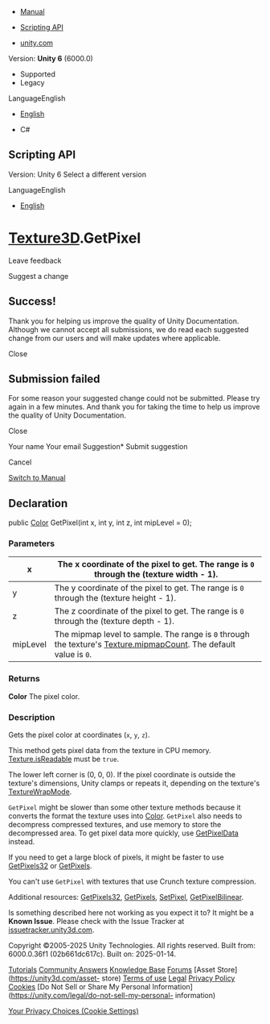 [ ]()

  * [Manual](../Manual/index.html)
  * [Scripting API](../ScriptReference/index.html)

  * [unity.com](https://unity.com/)

Version: **Unity 6** (6000.0)

  * Supported
  * Legacy

LanguageEnglish

  * [English]()

  * C#

[ ](https://docs.unity3d.com)

## Scripting API

Version: Unity 6 Select a different version

LanguageEnglish

  * [English]()

#  [Texture3D](Texture3D.html).GetPixel

Leave feedback

Suggest a change

## Success!

Thank you for helping us improve the quality of Unity Documentation. Although
we cannot accept all submissions, we do read each suggested change from our
users and will make updates where applicable.

Close

## Submission failed

For some reason your suggested change could not be submitted. Please <a>try
again</a> in a few minutes. And thank you for taking the time to help us
improve the quality of Unity Documentation.

Close

Your name Your email Suggestion* Submit suggestion

Cancel

[Switch to Manual](../Manual/class-Texture3D.html "Go to Texture3D Component
in the Manual")

## Declaration

public [Color](Color.html) GetPixel(int x, int y, int z, int mipLevel = 0);

### Parameters

x | The x coordinate of the pixel to get. The range is `0` through the (texture width - 1).  
---|---  
y | The y coordinate of the pixel to get. The range is `0` through the (texture height - 1).  
z | The z coordinate of the pixel to get. The range is `0` through the (texture depth - 1).  
mipLevel | The mipmap level to sample. The range is `0` through the texture's [Texture.mipmapCount](Texture-mipmapCount.html). The default value is `0`.  
  
### Returns

**Color** The pixel color.

### Description

Gets the pixel color at coordinates (`x`, `y`, `z`).

This method gets pixel data from the texture in CPU memory.
[Texture.isReadable](Texture-isReadable.html) must be `true`.  
  
The lower left corner is (0, 0, 0). If the pixel coordinate is outside the
texture's dimensions, Unity clamps or repeats it, depending on the texture's
[TextureWrapMode](TextureWrapMode.html).  
  
`GetPixel` might be slower than some other texture methods because it converts
the format the texture uses into [Color](Color.html). `GetPixel` also needs to
decompress compressed textures, and use memory to store the decompressed area.
To get pixel data more quickly, use
[GetPixelData](Texture3D.GetPixelData.html) instead.  
  
If you need to get a large block of pixels, it might be faster to use
[GetPixels32](Texture3D.GetPixels32.html) or
[GetPixels](Texture3D.GetPixels.html).  
  
You can't use `GetPixel` with textures that use Crunch texture compression.  
  
Additional resources: [GetPixels32](Texture3D.GetPixels32.html),
[GetPixels](Texture3D.GetPixels.html), [SetPixel](Texture3D.SetPixel.html),
[GetPixelBilinear](Texture3D.GetPixelBilinear.html).

Is something described here not working as you expect it to? It might be a
**Known Issue**. Please check with the Issue Tracker at
[issuetracker.unity3d.com](https://issuetracker.unity3d.com).

Copyright ©2005-2025 Unity Technologies. All rights reserved. Built from:
6000.0.36f1 (02b661dc617c). Built on: 2025-01-14.

[Tutorials](https://unity3d.com/learn) [Community
Answers](https://answers.unity3d.com) [Knowledge
Base](https://support.unity3d.com/hc/en-us)
[Forums](https://forum.unity3d.com) [Asset Store](https://unity3d.com/asset-
store) [Terms of use](https://docs.unity3d.com/Manual/TermsOfUse.html)
[Legal](https://unity.com/legal) [Privacy
Policy](https://unity.com/legal/privacy-policy)
[Cookies](https://unity.com/legal/cookie-policy) [Do Not Sell or Share My
Personal Information](https://unity.com/legal/do-not-sell-my-personal-
information)

[Your Privacy Choices (Cookie Settings)](javascript:void\(0\);)

